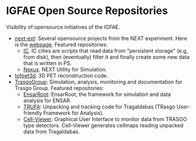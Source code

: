 # IGFAE Open Source Repositories

Visibility of opensource initiatives of the IGFAE.

- [next-ext](https://github.com/next-exp): Several opensource projects from the NEXT experiment. Here is the [webpage](https://next.ific.uv.es/next/). Featured repositories:
    + [IC](https://github.com/next-exp/IC). IC cities are scripts that read data from "persistent storage" (e.g, from disk), then (eventually) filter it and finally create some new data that is written in PS.
    + [Nexus](https://github.com/next-exp/IC/nexus). NEXT Utility for Simulation.
- [tofpet3d](https://github.com/jerenner/tofpet3d): 3D PET reconstruction code.
- [TrasgoGroup](https://github.com/TrasgoGroup): Simulation, analysis, monitoring and documentation for Trasgo Group. Featured repositories:
    + [EnsarRoot](https://github.com/TrasgoGroup/EnsarRoot): EnsarRoot, the framework for simulation and data analysis for ENSAR.
    + [TRUFA](https://github.com/TrasgoGroup/TRUFA): Unpacking and tracking code for Tragaldabas (TRasgo User-friendly Framework for Analysis).
    + [Cell-Viewer](https://github.com/TrasgoGroup/Cell-Viewer): Graphical User Interface to monitor data from TRASGO type detectors. Cell-Viewer generates cellmaps reading unpacked data from Tragaldabas.


